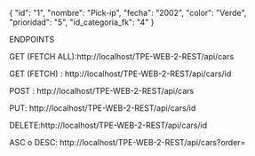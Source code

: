  
{
    "id": "1",
    "nombre": "Pick-ip",
    "fecha": "2002",
    "color": "Verde",
    "prioridad": "5",
    "id_categoria_fk": "4"
}


ENDPOINTS

GET (FETCH ALL):http://localhost/TPE-WEB-2-REST/api/cars

GET (FETCH) : http://localhost/TPE-WEB-2-REST/api/cars/id

POST : http://localhost/TPE-WEB-2-REST/api/cars

PUT: http://localhost/TPE-WEB-2-REST/api/cars/id

DELETE:http://localhost/TPE-WEB-2-REST/api/cars/id

ASC o DESC: http://localhost/TPE-WEB-2-REST/api/cars?order=
